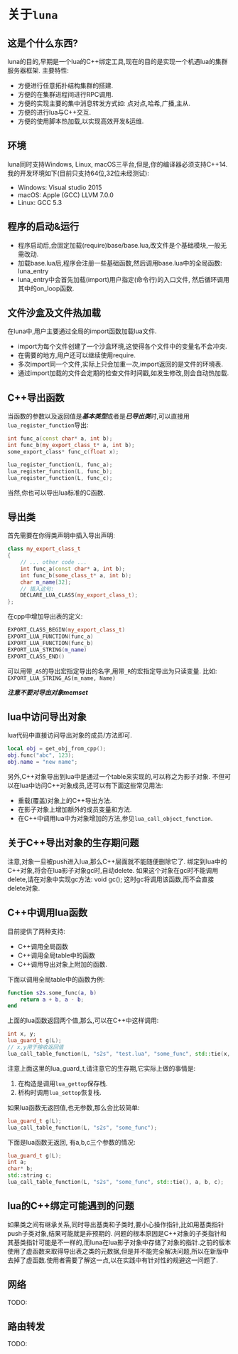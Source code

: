 # 关于`luna`

## 这是个什么东西?
luna的目的,早期是一个lua的C++绑定工具,现在的目的是实现一个机遇lua的集群服务器框架.
主要特性:

- 方便进行任意拓扑结构集群的搭建.
- 方便的在集群进程间进行RPC调用.
- 方便的实现主要的集中消息转发方式如: 点对点,哈希,广播,主从.
- 方便的进行lua与C++交互.
- 方便的使用脚本热加载,以实现高效开发&运维.

## 环境
luna同时支持Windows, Linux, macOS三平台,但是,你的编译器必须支持C++14.
我的开发环境如下(目前只支持64位,32位未经测试):

- Windows: Visual studio 2015
- macOS: Apple (GCC) LLVM 7.0.0
- Linux: GCC 5.3

## 程序的启动&运行

- 程序启动后,会固定加载(require)base/base.lua,改文件是个基础模块,一般无需改动.
- 加载base.lua后,程序会注册一些基础函数,然后调用base.lua中的全局函数: luna_entry
- luna_entry中会首先加载(import)用户指定(命令行)的入口文件, 然后循环调用其中的on_loop函数.

## 文件沙盒及文件热加载
在luna中,用户主要通过全局的import函数加载lua文件.
- import为每个文件创建了一个沙盒环境,这使得各个文件中的变量名不会冲突.
- 在需要的地方,用户还可以继续使用require.
- 多次import同一个文件,实际上只会加重一次,import返回的是文件的环境表.
- 通过import加载的文件会定期的检查文件时间戳,如发生修改,则会自动热加载.

## C++导出函数

当函数的参数以及返回值是***基本类型***或者是***已导出类***时,可以直接用`lua_register_function`导出:

``` c++
int func_a(const char* a, int b);
int func_b(my_export_class_t* a, int b);
some_export_class* func_c(float x);

lua_register_function(L, func_a);
lua_register_function(L, func_b);
lua_register_function(L, func_c);
```

当然,你也可以导出lua标准的C函数.

## 导出类

首先需要在你得类声明中插入导出声明:

``` c++
class my_export_class_t
{
	// ... other code ...
	int func_a(const char* a, int b);
	int func_b(some_class_t* a, int b);
    char m_name[32];
  	// 插入这句:
	DECLARE_LUA_CLASS(my_export_class_t);
};
```

在cpp中增加导出表的定义:

``` c++
EXPORT_CLASS_BEGIN(my_export_class_t)
EXPORT_LUA_FUNCTION(func_a)
EXPORT_LUA_FUNCTION(func_b)
EXPORT_LUA_STRING(m_name)
EXPORT_CLASS_END()
```

可以用带`_AS`的导出宏指定导出的名字,用带`_R`的宏指定导出为只读变量.
比如: `EXPORT_LUA_STRING_AS(m_name, Name)`

***注意不要对导出对象memset***


## lua中访问导出对象

lua代码中直接访问导出对象的成员/方法即可.

``` lua
local obj = get_obj_from_cpp();
obj.func("abc", 123);
obj.name = "new name";
```

另外,C\+\+对象导出到lua中是通过一个table来实现的,可以称之为影子对象.
不但可以在lua中访问C\+\+对象成员,还可以有下面这些常见用法:

- 重载(覆盖)对象上的C\+\+导出方法.
- 在影子对象上增加额外的成员变量和方法.
- 在C\+\+中调用lua中为对象增加的方法,参见`lua_call_object_function`.

## 关于C++导出对象的生存期问题
注意,对象一旦被push进入lua,那么C++层面就不能随便删除它了.
绑定到lua中的C++对象,将会在lua影子对象gc时,自动delete.
如果这个对象在gc时不能调用delete,请在对象中实现gc方法: void gc();
这时gc将调用该函数,而不会直接delete对象.

## C\+\+中调用lua函数

目前提供了两种支持:

- C++调用全局函数
- C++调用全局table中的函数
- C++调用导出对象上附加的函数.

下面以调用全局table中的函数为例:

``` lua
function s2s.some_func(a, b)
  	return a + b, a - b;
end
```

上面的lua函数返回两个值,那么,可以在C++中这样调用:

```cpp
int x, y;
lua_guard_t g(L);
// x,y用于接收返回值
lua_call_table_function(L, "s2s", "test.lua", "some_func", std::tie(x, y), 11, 2);
```

注意上面这里的lua_guard_t,请注意它的生存期,它实际上做的事情是:

1. 在构造是调用`lua_gettop`保存栈.
2. 析构时调用`lua_settop`恢复栈.


如果lua函数无返回值,也无参数,那么会比较简单:

```cpp
lua_guard_t g(L);
lua_call_table_function(L, "s2s", "some_func");
```

下面是lua函数无返回, 有a,b,c三个参数的情况:

```cpp
lua_guard_t g(L);
int a;
char* b;
std::string c;
lua_call_table_function(L, "s2s", "some_func", std::tie(), a, b, c);
```

## lua的C++绑定可能遇到的问题
如果类之间有继承关系,同时导出基类和子类时,要小心操作指针,比如用基类指针push子类对象,结果可能就是非预期的.
问题的根本原因是C++对象的子类指针和其基类指针可能是不一样的,而luna在lua影子对象中存储了对象的指针.之前的版本使用了虚函数来取得导出表之类的元数据,但是并不能完全解决问题,所以在新版中去掉了虚函数.使用者需要了解这一点,以在实践中有针对性的规避这一问题了.


## 网络
TODO:

## 路由转发
TODO:




